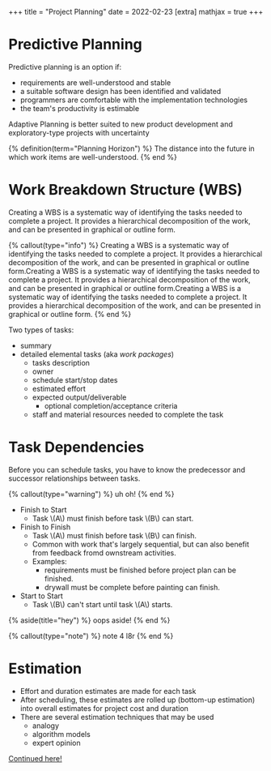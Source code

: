 +++
title = "Project Planning"
date = 2022-02-23
[extra]
mathjax = true
+++

# Predictive Planning

Predictive planning is an option if:
- requirements are well-understood and stable
- a suitable software design has been identified and validated
- programmers are comfortable with the implementation technologies
- the team's productivity is estimable

Adaptive Planning is better suited to new product development and exploratory-type projects with uncertainty

{% definition(term="Planning Horizon") %}
The distance into the future in which work items are well-understood.
{% end %}

# Work Breakdown Structure (WBS)

Creating a WBS is a systematic way of identifying the tasks needed to complete a project. It provides a hierarchical decomposition of the work, and can be presented in graphical or outline form.

{% callout(type="info") %}
Creating a WBS is a systematic way of identifying the tasks needed to complete a project. It provides a hierarchical decomposition of the work, and can be presented in graphical or outline form.Creating a WBS is a systematic way of identifying the tasks needed to complete a project. It provides a hierarchical decomposition of the work, and can be presented in graphical or outline form.Creating a WBS is a systematic way of identifying the tasks needed to complete a project. It provides a hierarchical decomposition of the work, and can be presented in graphical or outline form.
{% end %}

Two types of tasks:
- summary
- detailed elemental tasks (aka *work packages*)
    - tasks description
    - owner
    - schedule start/stop dates
    - estimated effort
    - expected output/deliverable
      - optional completion/acceptance criteria
    - staff and material resources needed to complete the task

# Task Dependencies

Before you can schedule tasks, you have to know the predecessor and successor relationships between tasks.

{% callout(type="warning") %}
uh oh!
{% end %}

- Finish to Start
  - Task \\(A\\) must finish before task \\(B\\) can start.
- Finish to Finish
  - Task \\(A\\) must finish before task \\(B\\) can finish.
  - Common with work that's largely sequential, but can also benefit from feedback fromd ownstream activities.
  - Examples:
    - requirements must be finished before project plan can be finished.
    - drywall must be complete before painting can finish.
- Start to Start
  - Task \\(B\\) can't start until task \\(A\\) starts.

{% aside(title="hey") %}
oops aside!
{% end %}

{% callout(type="note") %}
note 4 l8r
{% end %}

# Estimation

- Effort and duration estimates are made for each task
- After scheduling, these estimates are rolled up (bottom-up estimation) into overall estimates for project cost and duration
- There are several estimation techniques that may be used
  - analogy
  - algorithm models
  - expert opinion

[Continued here!](@/notes/cs451/project_planning_continued.md)